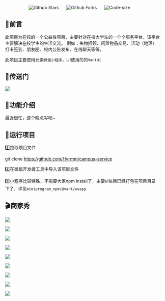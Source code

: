 

<p align="center">
    <a href="https://github.com/Hyrmm/wms-client" target="_blank" style="margin-right: 20px; font-style: normal; text-decoration: none;">
        <img src="https://img.shields.io/github/stars/Hyrmm/campus-service" alt="Github Stars" />
    </a>
    <a href="https://github.com/Hyrmm/wms-client" target="_blank" style="margin-right: 20px; font-style: normal; text-decoration: none;">
        <img src="https://img.shields.io/github/forks/Hyrmm/campus-service" alt="Github Forks" />
    </a>
    <a href="https://github.com/Hyrmm/wms-client" target="_blank" style="margin-right: 20px; font-style: normal; text-decoration: none;">
        <img src="https://img.shields.io/github/languages/code-size/Hyrmm/campus-service" alt="Code-size" />
    </a>
<p />

## :triangular_flag_on_post:前言

此项目为在校的一个公益性项目，主要针对在校大学生的一个个服务平台，该平台主要解决在校学生的生活交流。 例如：失物招领、闲置物品交易、活动（地理）打卡签到、朋友圈、校内公告发布、在线聊天等等。

此项目主要使用元素`微信小程序`，UI使用的的`VantUi`

## :door:传送门

![](https://grab-1301500159.cos.ap-shanghai.myqcloud.com/markDown/code.png)

## :wrench:功能介绍

最近很忙，这个晚点写吧~

## :rocket:运行项目

:one:拉取项目文件

git clone https://github.com/Hyrmm/campus-service

:two:在微信开发者工具中导入该项目文件

:three:小程序比较特殊，不需要大家npm install了，主要ui依赖已经打包在项目目录下了，详见`miniprogram_npm/@vant/weapp`

## :clapper:商家秀

![](https://grab-1301500159.cos.ap-shanghai.myqcloud.com/markDown/Snipaste_2023-02-17_16-07-11.png)

![](https://grab-1301500159.cos.ap-shanghai.myqcloud.com/markDown/Snipaste_2023-02-17_16-07-41.png)

![](https://grab-1301500159.cos.ap-shanghai.myqcloud.com/markDown/Snipaste_2023-02-17_16-07-54.png)

![](https://grab-1301500159.cos.ap-shanghai.myqcloud.com/markDown/Snipaste_2023-02-17_16-08-11.png)

![](https://grab-1301500159.cos.ap-shanghai.myqcloud.com/markDown/Snipaste_2023-02-17_16-08-27.png)

![](https://grab-1301500159.cos.ap-shanghai.myqcloud.com/markDown/Snipaste_2023-02-17_16-08-40.png)

![](https://grab-1301500159.cos.ap-shanghai.myqcloud.com/markDown/Snipaste_2023-02-17_16-09-08.png)

![](https://grab-1301500159.cos.ap-shanghai.myqcloud.com/markDown/Snipaste_2023-02-17_16-09-38.png)

![](https://grab-1301500159.cos.ap-shanghai.myqcloud.com/markDown/Snipaste_2023-02-17_16-09-52.png)